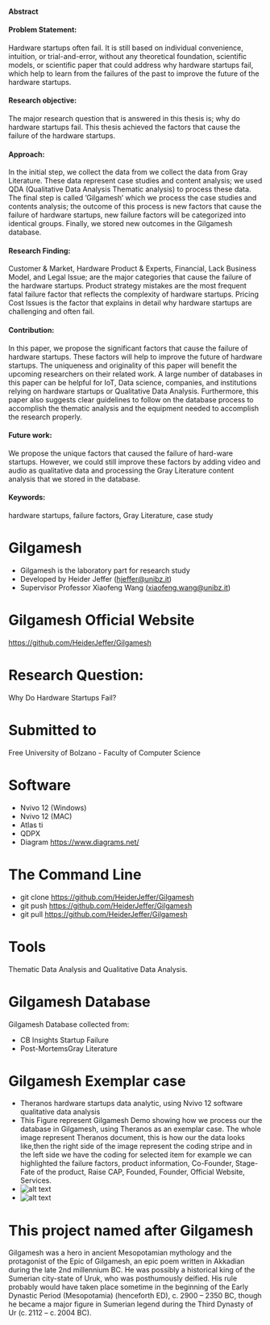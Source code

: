 #### Abstract
#### Problem Statement:
Hardware startups often fail. It is still based on individual convenience, intuition, or trial-and-error, without any theoretical foundation, scientific models, or scientific paper that could address why hardware startups fail, which help to learn from the failures of the past to improve the future of the hardware startups.

#### Research objective: 
The major research question that is answered in this thesis is; why do hardware startups fail. This thesis achieved the factors that cause the failure of the hardware startups.

#### Approach:
In the initial step, we collect the data from we collect the data from Gray Literature. These data represent case studies and content analysis; we used QDA (Qualitative Data Analysis Thematic analysis) to process these data. The final step is called ’Gilgamesh’ which we process the case studies and contents analysis; the outcome of this process is new factors that cause the failure of hardware startups, new failure factors will be categorized into identical groups. Finally, we stored new outcomes in the Gilgamesh database.

#### Research Finding: 
Customer & Market, Hardware Product & Experts, Financial, Lack Business Model, and Legal Issue; are the major categories that cause the failure of the hardware startups. Product strategy mistakes are the most frequent fatal failure factor that reflects the complexity of hardware startups. Pricing Cost Issues is the factor that explains in detail why hardware startups are challenging and often fail.

#### Contribution:
In this paper, we propose the significant factors that cause the failure of hardware startups. These factors will help to improve the future of hardware startups. The uniqueness and originality of this paper will benefit the upcoming researchers on their related work. A large number of databases in this paper can be helpful for IoT, Data science, companies, and institutions relying on hardware startups or Qualitative Data Analysis. Furthermore, this paper also suggests clear guidelines to follow on the database process to accomplish the thematic analysis and the equipment needed to accomplish the research properly.

#### Future work: 
We propose the unique factors that caused the failure of hard-ware startups. However, we could still improve these factors by adding video and audio as qualitative data and processing the Gray Literature content analysis that we stored in the database.	

#### Keywords: 
hardware startups, failure factors, Gray Literature, case study


# Gilgamesh 
- Gilgamesh is the laboratory part for research study 
- Developed by Heider Jeffer (hjeffer@unibz.it)             
- Supervisor Professor Xiaofeng Wang (xiaofeng.wang@unibz.it)
# Gilgamesh Official Website
https://github.com/HeiderJeffer/Gilgamesh
# Research Question:
Why Do Hardware Startups Fail?
# Submitted to
Free University of Bolzano - Faculty of Computer Science
# Software
- Nvivo 12 (Windows)
- Nvivo 12 (MAC)
- Atlas ti
- QDPX
- Diagram https://www.diagrams.net/
# The Command Line
- git clone https://github.com/HeiderJeffer/Gilgamesh
- git push  https://github.com/HeiderJeffer/Gilgamesh
- git pull  https://github.com/HeiderJeffer/Gilgamesh
# Tools
Thematic Data Analysis and Qualitative Data Analysis.
# Gilgamesh Database
Gilgamesh Database collected from:
- CB Insights Startup Failure 
- Post-MortemsGray Literature
# Gilgamesh Exemplar case
- Theranos hardware startups data analytic, using Nvivo 12 software qualitative data analysis
- This Figure represent Gilgamesh Demo showing how we process our the database in Gilgamesh, using  Theranos as an exemplar case. The whole image represent Theranos document, this is  how our the data looks like,then  the right side of the image represent the coding stripe and in the left side we have the coding for selected item for example we can highlighted the failure factors, product information, Co-Founder, Stage-Fate of the product, Raise CAP, Founded, Founder, Official Website, Services. 
- ![alt text](https://github.com/HeiderJeffer/Gilgamesh/blob/master/image/Theranos.png)
- ![alt text](https://github.com/HeiderJeffer/Gilgamesh/blob/master/image/gilgamesh-video.PNG)
# This project named after Gilgamesh 
Gilgamesh was a hero in ancient Mesopotamian mythology and the protagonist of the Epic of Gilgamesh, an epic poem written in Akkadian during the late 2nd millennium BC. He was possibly a historical king of the Sumerian city-state of Uruk, who was posthumously deified. His rule probably would have taken place sometime in the beginning of the Early Dynastic Period (Mesopotamia) (henceforth ED), c. 2900 – 2350 BC, though he became a major figure in Sumerian legend during the Third Dynasty of Ur (c. 2112 – c. 2004 BC).
